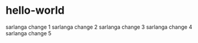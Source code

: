 # hello-world
sarlanga change 1
sarlanga change 2
sarlanga change 3
sarlanga change 4
sarlanga change 5
